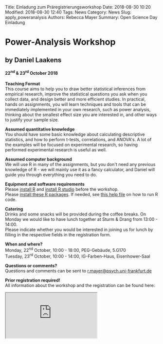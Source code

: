 Title: Einladung zum Präregistrierungsworkshop 
Date: 2018-08-30 10:20
Modified: 2018-08-30 12:40
Tags: News
Category: News
Slug: apply_poweranalysis
Authors: Rebecca Mayer
Summary: Open Science Day Einladung

# Power-Analysis Workshop 
## by Daniel Laakens
#### 22<sup>nd</sup> & 23<sup>rd</sup> October 2018
**Teaching Format**<br/>This course aims to help you to draw better statistical inferences from empirical research, improve the statistical questions you ask when you collect data, and design better and more efficient studies. In practical, hands on assignments, you will learn techniques and tools that can be immediately implemented in your own research, such as power analysis, thinking about the smallest effect size you are interested in, and other ways to justify your sample size.<br/>**Assumed quantitative knowledge**<br/>You should have some basic knowledge about calculating descriptive statistics, and how to perform t-tests, correlations, and ANOVA's. A lot of the examples will be focused on experimental research, so having performed experimental research is useful as well.<br/>**Assumed computer background**<br/>We will use R in many of the assignments, but you don't need any previous knowledge of R - we will mainly use it as a fancy calculator, and Daniel will guide you through everything you need to do.<br/>**Equipment and software requirements**<br/>Please [install R](https://cran.r-project.org/) and [install R studio](https://www.rstudio.com/products/rstudio/download/) before the workshop.<br/>Please [install these R packages](https://surfdrive.surf.nl/files/index.php/s/qIDymGsd3Ja9Xip). If needed, see [this help file](https://support.rstudio.com/hc/en-us/articles/200484448-Editing-and-Executing-Code) on how to run R code.<br/>**Catering**<br/>
Drinks and some snacks will be provided during the coffee breaks.
On Monday we would like to have lunch together at Sturm & Drang from 13:00 - 14:00.<br/>
Please indicate whether you would be interested in joining us for lunch by filling in the respective fields in the registration form.<br/>**When and where?**<br/>
Monday, 22<sup>nd</sup> October, 10:00 - 18:00, PEG-Gebäude, 5.G170  
Tuesday, 23<sup>rd</sup> October, 10:00 - 14:00, IG-Farben-Haus, Eisenhower-Saal<br/>**Questions or comments?**<br/>Questions and comments can be sent to r.mayer@psych.uni-frankfurt.de<br/>**Prior registration required!**<br/>
All information about the workshop and the registration can be found here:<br/>
<iframe 
src="https://docs.google.com/forms/d/1JQO2RWBECpsx0cEsEvggvaoWXzMnmi7WPwQGS9GrVdw/edit?edit_requested=true"